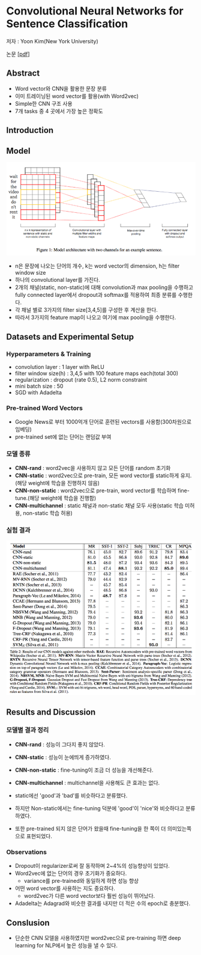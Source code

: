 # Convolutional Neural Networks for Sentence Classification
저자 : Yoon Kim(New York University)

논문 [[pdf]](http://emnlp2014.org/papers/pdf/EMNLP2014181.pdf)

## Abstract
- Word vector와 CNN을 활용한 문장 분류
- 이미 트레이닝된 word vector를 활용(with Word2vec)
- Simple한 CNN 구조 사용
- 7개 tasks 중 4 곳에서 가장 높은 정확도

## Introduction

## Model
![model](https://github.com/yanggyu17/DeepLearning_papers/blob/master/images/CNNModel.png)
- n은 문장에 나오는 단어의 개수, k는 word vector의 dimension, h는 filter window size
- 하나의 convolutional layer를 가진다.
- 2개의 채널(static, non-static)에 대해 convolution과 max pooling을 수행하고 fully connected layer에서 dropout과 softmax를 적용하여 최종 분류를 수행한다.
- 각 채널 별로 3가지의 filter size[3,4,5]를 구성한 후 계산을 한다.
- 따라서 3가지의 feature map이 나오고 여기에 max pooling을 수행한다.

## Datasets and Experimental Setup
### Hyperparameters & Training
- convolution layer : 1 layer with ReLU
- filter window size(h) : 3,4,5 with 100 feature maps each(total 300)
- regularization : dropout (rate 0.5), L2 norm constraint
- mini batch size : 50
- SGD with Adadelta

### Pre-trained Word Vectors
- Google News로 부터 1000억개 단어로 훈련된 vectors를 사용함(300차원으로 임베딩)
- pre-trained set에 없는 단어는 랜덤값 부여

### 모델 종류
- **CNN-rand** : word2vec을 사용하지 않고 모든 단어를 random 초기화
- **CNN-static** : word2vec으로 pre-train, 모든 word vector를 static하게 유지.(해당 weight에 학습을 진행하지 않음)
- **CNN-non-static** : word2vec으로 pre-train, word vector를 학습하며 fine-tune.(해당 weight에 학습을 진행함)
- **CNN-multichannel** : static 채널과 non-static 채널 모두 사용(static 학습 미허용, non-static 학습 허용)
### 실험 결과
![result](https://github.com/yanggyu17/DeepLearning_papers/blob/master/images/CNNforSC.png)

## Results and Discussion
### 모델별 결과 정리
- **CNN-rand** : 성능이 그다지 좋지 않았다.
- **CNN-static** : 성능이 눈에띄게 증가하였다.
- **CNN-non-static** : fine-tuning이 조금 더 성능을 개선해준다.
- **CNN-multichannel** : multichannel을 사용해도 큰 효과는 없다.

- static에선 'good'과 'bad'를 비슷하다고 분류했다. 
- 하지만 Non-static에서는 fine-tuning 덕분에 'good'이 'nice'와 비슷하다고 분류하였다.
- 또한 pre-trained 되지 않은 단어가 왔을때 fine-tuning을 한 쪽이 더 의미있는쪽으로 표현되었다.

### Observations
- Dropout이 regularizer로써 잘 동작하며 2~4%의 성능향상이 있었다.
- Word2vec에 없는 단어의 경우 초기화가 중요하다.
    - variance를 pre-trained와 동일하게 하면 성능 향상
- 어떤 word vector를 사용하는 지도 중요하다.
    - word2vec가 다른 word vector보다 훨씬 성능이 뛰어났다.
- Adadelta는 Adagrad와 비슷한 결과를 내지만 더 적은 수의 epoch로 충분했다.

## Conslusion
- 단순한 CNN 모델을 사용하였지만 word2vec으로 pre-training 하면 deep learning for NLP에서 높은 성능을 낼 수 있다.